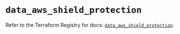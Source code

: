 # `data_aws_shield_protection`

Refer to the Terraform Registry for docs: [`data_aws_shield_protection`](https://registry.terraform.io/providers/hashicorp/aws/6.8.0/docs/data-sources/shield_protection).
